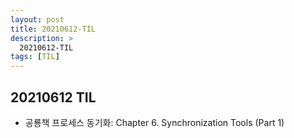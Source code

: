 ```yaml
---
layout: post
title: 20210612-TIL
description: >
  20210612-TIL
tags: [TIL]
---
```


## 20210612 TIL

- 공룡책 프로세스 동기화: Chapter 6. Synchronization Tools (Part 1)
